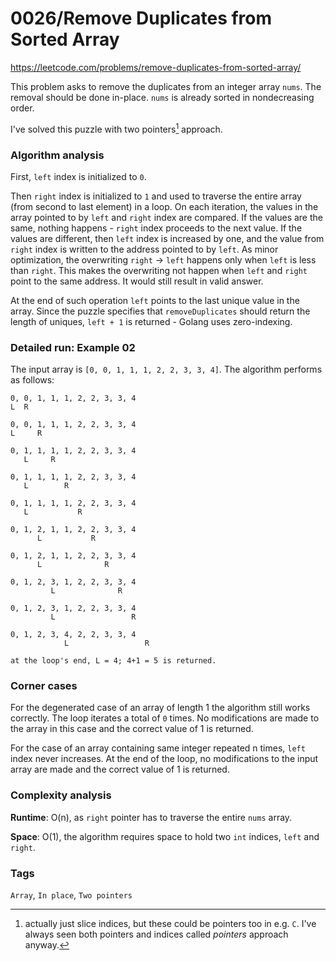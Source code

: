 # 0026/Remove Duplicates from Sorted Array

<https://leetcode.com/problems/remove-duplicates-from-sorted-array/>

This problem asks to remove the duplicates from an integer array `nums`.
The removal should be done in-place. `nums` is already sorted in nondecreasing order.

I've solved this puzzle with two pointers[^1] approach.

[^1]: actually just slice indices, but these could be pointers too in e.g. `C`.
  I've always seen both pointers and indices called _pointers_ approach anyway.

### Algorithm analysis
First, `left` index is initialized to `0`.

Then `right` index is initialized to `1` and used to traverse the entire array (from second to last element) in a loop. On each iteration, the values in the array pointed to by `left` and `right` index are compared.
If the values are the same, nothing happens - `right` index proceeds to the next value.
If the values are different, then `left` index is increased by one, and the value from `right` index is written to the address pointed to by `left`.
As minor optimization, the overwriting `right` -> `left` happens only when `left` is less than `right`. This makes the overwriting not happen when `left` and `right` point to the same address. It would still result in valid answer.

At the end of such operation `left` points to the last unique value in the array. Since the puzzle specifies that `removeDuplicates` should return the length of uniques, `left + 1` is returned - Golang uses zero-indexing.

### Detailed run: Example 02
The input array is `[0, 0, 1, 1, 1, 2, 2, 3, 3, 4]`.
The algorithm performs as follows:
```
0, 0, 1, 1, 1, 2, 2, 3, 3, 4
L  R

0, 0, 1, 1, 1, 2, 2, 3, 3, 4
L     R

0, 1, 1, 1, 1, 2, 2, 3, 3, 4
   L     R

0, 1, 1, 1, 1, 2, 2, 3, 3, 4
   L        R

0, 1, 1, 1, 1, 2, 2, 3, 3, 4
   L           R

0, 1, 2, 1, 1, 2, 2, 3, 3, 4
      L           R

0, 1, 2, 1, 1, 2, 2, 3, 3, 4
      L              R

0, 1, 2, 3, 1, 2, 2, 3, 3, 4
         L              R

0, 1, 2, 3, 1, 2, 2, 3, 3, 4
         L                 R

0, 1, 2, 3, 4, 2, 2, 3, 3, 4
            L                 R

at the loop's end, L = 4; 4+1 = 5 is returned.
```

### Corner cases
For the degenerated case of an array of length 1 the algorithm still works correctly.
The loop iterates a total of `0` times. No modifications are made to the array in this case and the correct value of 1 is returned.

For the case of an array containing same integer repeated n times, `left` index never increases.
At the end of the loop, no modifications to the input array are made and the correct value of 1 is returned.

### Complexity analysis
**Runtime**: O(n), as `right` pointer has to traverse the entire `nums` array.

**Space**: O(1), the algorithm requires space to hold two `int` indices, `left` and `right`.

### Tags
`Array`, `In place`, `Two pointers`

